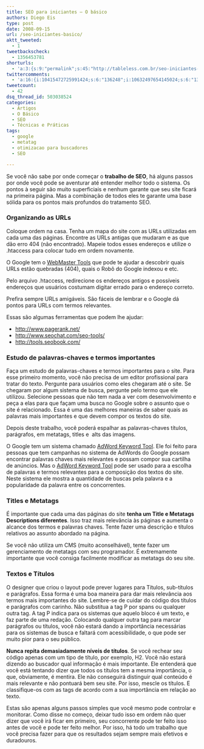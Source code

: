 ```yaml
---
title: SEO para iniciantes – O básico
authors: Diego Eis
type: post
date: 2008-09-15
url: /seo-iniciantes-basico/
aktt_tweeted:
  - 1
tweetbackscheck:
  - 1356453781
shorturls:
  - 'a:3:{s:9:"permalink";s:45:"http://tableless.com.br/seo-iniciantes-basico";s:7:"tinyurl";s:26:"http://tinyurl.com/3gyyccx";s:4:"isgd";s:19:"http://is.gd/XsAra3";}'
twittercomments:
  - 'a:16:{i:10415472725991424;s:6:"136248";i:10632497654145024;s:6:"136254";i:10717828126609408;s:7:"retweet";i:10415994338025472;s:7:"retweet";i:144743985095778304;s:7:"retweet";i:154247924954562560;s:7:"retweet";i:154243825626382337;s:7:"retweet";i:154241606063624192;s:7:"retweet";i:154240323407712256;s:7:"retweet";i:154240239739736064;s:7:"retweet";i:154239987964055552;s:7:"retweet";i:154239908393914369;s:7:"retweet";i:154239385167085568;s:7:"retweet";i:154239321988276225;s:7:"retweet";i:170114014184083457;s:7:"retweet";i:170107546961575936;s:7:"retweet";}'
tweetcount:
  - 42
dsq_thread_id: 503038524
categories:
  - Artigos
  - O Básico
  - SEO
  - Técnicas e Práticas
tags:
  - google
  - metatag
  - otimizacao para buscadores
  - SEO

---
```

Se você não sabe por onde começar o **trabalho de SEO**, há alguns passos por onde você pode se aventurar até entender melhor todo o sistema. Os pontos à seguir são muito superficiais e nenhum garante que seu site ficará na primeira página. Mas a combinação de todos eles te garante uma base sólida para os pontos mais profundos do tratamento SEO.<!--more-->

### Organizando as URLs

Coloque ordem na casa. Tenha um mapa do site com as URLs utilizadas em cada uma das páginas. Encontre as URLs antigas que mudaram e as que dão erro 404 (não encontrado). Mapeie todos esses endereços e utilize o .htaccess para colocar tudo em ordem novamente.
  
O Google tem o [WebMaster Tools][1] que pode te ajudar a descobrir quais URLs estão quebradas (404), quais o Robô do Google indexou e etc.

Pelo arquivo .htaccess, redirecione os endereços antigos e possíveis endereços que usuários costumam digitar errado para o endereço correto.
  
Prefira sempre URLs amigáveis. São fáceis de lembrar e o Google dá pontos para URLs com termos relevantes.

Essas são algumas ferramentas que podem lhe ajudar:

  * <http://www.pagerank.net/>
  * <http://www.seochat.com/seo-tools/>
  * <http://tools.seobook.com/>

### Estudo de palavras-chaves e termos importantes

Faça um estudo de palavras-chaves e termos importantes para o site. Para esse primeiro momento, você não precisa de um editor profissional para tratar do texto. Pergunte para usuários como eles chegaram até o site. Se chegaram por algum sistema de busca, pergunte pelo termo que ele utilizou. Selecione pessoas que não tem nada a ver com desenvolvimento e peça a elas para que façam uma busca no Google sobre o assunto que o site é relacionado. Essa é uma das melhores maneiras de saber quais as palavras mais importantes e que devem compor os textos do site.

Depois deste trabalho, você poderá espalhar as palavras-chaves títulos, parágrafos, em metatags, titles e  alts das imagens.
  
O Google tem um sistema chamado [AdWord Keyword Tool][2]. Ele foi feito para pessoas que tem campanhas no sistema de AdWords do Google possam encontrar palavras chaves mais relevantes e possam compor sua cartilha de anúncios. Mas o [AdWord Keyword Tool][2] pode ser usado para a escolha de palavras e termos relevantes para a composição dos textos do site. Neste sistema ele mostra a quantidade de buscas pela palavra e a popularidade da palavra entre os concorrentes.

### Titles e Metatags

É importante que cada uma das páginas do site **tenha um Title e Metatags Descriptions diferentes**. Isso traz mais relevância às páginas e aumenta o alcance dos termos e palavras chaves. Tente fazer uma descrição e títulos relativos ao assunto abordado na página.

Se você não utiliza um CMS (muito aconselhável), tente fazer um gerenciamento de metatags com seu programador. É extremamente importante que você consiga facilmente modificar as metatags do seu site.

### Textos e Títulos

O designer que criou o layout pode prever lugares para Títulos, sub-títulos e parágrafos. Essa forma é uma boa maneira para dar mais relevância aos termos mais importantes do site. Lembre-se de cuidar do código dos títulos e parágrafos com carinho. Não substitua a tag P por spans ou qualquer outra tag. A tag P indica para os sistemas que aquelo bloco é um texto, e faz parte de uma redação. Colocando qualquer outra tag para marcar parágrafos ou títulos, você não estará dando a importância necessárias para os sistemas de busca e faltará com acessibilidade, o que pode ser muito pior para o seu público.

**Nunca repita demasiadamente níveis de títulos**. Se você rechear seu código apenas com um tipo de título, por exemplo, H2. Você não estará dizendo ao buscador qual informação é mais importante. Ele entenderá que você está tentando dizer que todos os títulos tem a mesma importância, o que, obviamente, é mentira. Ele não conseguirá distinguir qual conteúdo é mais relevante e não pontuará bem seu site. Por isso, mescle os títulos. E classifique-os com as tags de acordo com a sua importância em relação ao texto.

Estas são apenas alguns passos simples que você mesmo pode controlar e monitorar. Como disse no começo, deixar tudo isso em ordem não quer dizer que você irá ficar em primeiro, seu concorrente pode ter feito isso antes de você e pode ter feito melhor. Por isso, há todo um trabalho que você precisa fazer para que os resultados sejam sempre mais efetivos e duradouros.

 [1]: http://www.google.com/webmasters/tools/
 [2]: https://adwords.google.com/select/KeywordToolExternal
